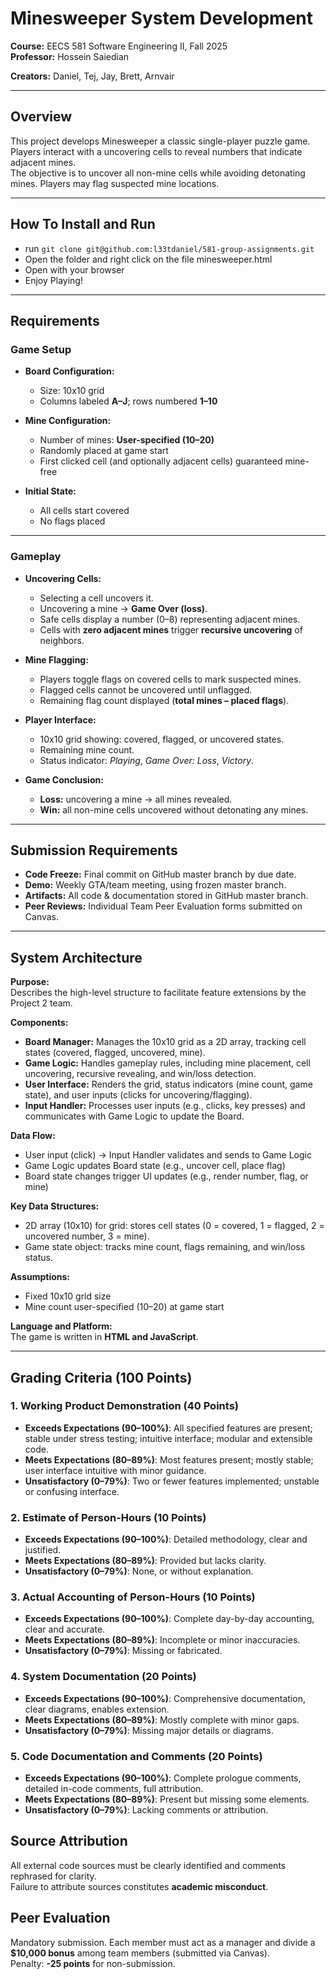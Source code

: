 # Minesweeper System Development

**Course:** EECS 581 Software Engineering II, Fall 2025  
**Professor:** Hossein Saiedian  

**Creators:** Daniel, Tej, Jay, Brett, Arnvair  

---

## Overview
This project develops Minesweeper a  classic single-player puzzle game.  
Players interact with a uncovering cells to reveal numbers that indicate adjacent mines.  
The objective is to uncover all non-mine cells while avoiding detonating mines. Players may flag suspected mine locations.  

---

## How To Install and Run

* run ```git clone git@github.com:l33tdaniel/581-group-assignments.git```
* Open the folder and right click on the file minesweeper.html
* Open with your browser
* Enjoy Playing!

---

## Requirements

### Game Setup
- **Board Configuration:**
  - Size: 10x10 grid
  - Columns labeled **A–J**; rows numbered **1–10**

- **Mine Configuration:**
  - Number of mines: **User-specified (10–20)**
  - Randomly placed at game start
  - First clicked cell (and optionally adjacent cells) guaranteed mine-free

- **Initial State:**
  - All cells start covered
  - No flags placed

---

### Gameplay
- **Uncovering Cells:**
  - Selecting a cell uncovers it.
  - Uncovering a mine → **Game Over (loss)**.
  - Safe cells display a number (0–8) representing adjacent mines.
  - Cells with **zero adjacent mines** trigger **recursive uncovering** of neighbors.

- **Mine Flagging:**
  - Players toggle flags on covered cells to mark suspected mines.
  - Flagged cells cannot be uncovered until unflagged.
  - Remaining flag count displayed (**total mines – placed flags**).

- **Player Interface:**
  - 10x10 grid showing: covered, flagged, or uncovered states.
  - Remaining mine count.
  - Status indicator: *Playing*, *Game Over: Loss*, *Victory*.

- **Game Conclusion:**
  - **Loss:** uncovering a mine → all mines revealed.
  - **Win:** all non-mine cells uncovered without detonating any mines.

---

## Submission Requirements
- **Code Freeze:** Final commit on GitHub master branch by due date.
- **Demo:** Weekly GTA/team meeting, using frozen master branch.
- **Artifacts:** All code & documentation stored in GitHub master branch.
- **Peer Reviews:** Individual Team Peer Evaluation forms submitted on Canvas.

---

## System Architecture

**Purpose:**  
Describes the high-level structure to facilitate feature extensions by the Project 2 team.

**Components:**
- **Board Manager:** Manages the 10x10 grid as a 2D array, tracking cell states (covered, flagged, uncovered, mine).  
- **Game Logic:** Handles gameplay rules, including mine placement, cell uncovering, recursive revealing, and win/loss detection.  
- **User Interface:** Renders the grid, status indicators (mine count, game state), and user inputs (clicks for uncovering/flagging).  
- **Input Handler:** Processes user inputs (e.g., clicks, key presses) and communicates with Game Logic to update the Board.  

**Data Flow:**
- User input (click) → Input Handler validates and sends to Game Logic  
- Game Logic updates Board state (e.g., uncover cell, place flag)  
- Board state changes trigger UI updates (e.g., render number, flag, or mine)  

**Key Data Structures:**
- 2D array (10x10) for grid: stores cell states (0 = covered, 1 = flagged, 2 = uncovered number, 3 = mine).  
- Game state object: tracks mine count, flags remaining, and win/loss status.  

**Assumptions:**
- Fixed 10x10 grid size  
- Mine count user-specified (10–20) at game start  

**Language and Platform:**  
The game is written in **HTML and JavaScript**.  

---

## Grading Criteria (100 Points)

### 1. Working Product Demonstration (40 Points)
- **Exceeds Expectations (90–100%)**: All specified features are present; stable under stress testing; intuitive interface; modular and extensible code.  
- **Meets Expectations (80–89%)**: Most features present; mostly stable; user interface intuitive with minor guidance.  
- **Unsatisfactory (0–79%)**: Two or fewer features implemented; unstable or confusing interface.  

### 2. Estimate of Person-Hours (10 Points)
- **Exceeds Expectations (90–100%)**: Detailed methodology, clear and justified.  
- **Meets Expectations (80–89%)**: Provided but lacks clarity.  
- **Unsatisfactory (0–79%)**: None, or without explanation.  

### 3. Actual Accounting of Person-Hours (10 Points)
- **Exceeds Expectations (90–100%)**: Complete day-by-day accounting, clear and accurate.  
- **Meets Expectations (80–89%)**: Incomplete or minor inaccuracies.  
- **Unsatisfactory (0–79%)**: Missing or fabricated.  

### 4. System Documentation (20 Points)
- **Exceeds Expectations (90–100%)**: Comprehensive documentation, clear diagrams, enables extension.  
- **Meets Expectations (80–89%)**: Mostly complete with minor gaps.  
- **Unsatisfactory (0–79%)**: Missing major details or diagrams.  

### 5. Code Documentation and Comments (20 Points)
- **Exceeds Expectations (90–100%)**: Complete prologue comments, detailed in-code comments, full attribution.  
- **Meets Expectations (80–89%)**: Present but missing some elements.  
- **Unsatisfactory (0–79%)**: Lacking comments or attribution.  

## Source Attribution
All external code sources must be clearly identified and comments rephrased for clarity.  
Failure to attribute sources constitutes **academic misconduct**.  


## Peer Evaluation
Mandatory submission. Each member must act as a manager and divide a **$10,000 bonus** among team members (submitted via Canvas).  
Penalty: **-25 points** for non-submission.  

